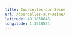 ```yaml
---
title: Courcelles-sur-Seine
url: /courcelles-sur-seine/
latitude: 49.1856048
longitude: 1.3518524
---
```


